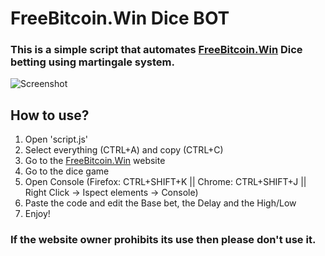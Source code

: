 # FreeBitcoin.Win Dice BOT
### This is a simple script that automates [FreeBitcoin.Win](https://freebitcoin.win) Dice betting using martingale system.

![Screenshot](https://i.imgur.com/2YjwCt8.png)

## How to use?

1. Open 'script.js'
2. Select everything (CTRL+A) and copy (CTRL+C)
3. Go to the [FreeBitcoin.Win](https://freebitcoin.win) website
4. Go to the dice game
5. Open Console (Firefox: CTRL+SHIFT+K || Chrome: CTRL+SHIFT+J || Right Click -> Ispect elements -> Console)
6. Paste the code and edit the Base bet, the Delay and the High/Low
7. Enjoy!

### If the website owner prohibits its use then please don't use it.
